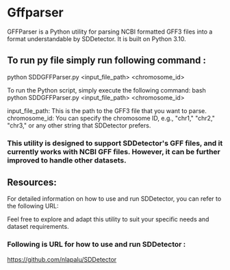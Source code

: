 # Gffparser #
GFFParser is a Python utility for parsing NCBI formatted GFF3 files into a format understandable by SDDetector. It is built on Python 3.10.

## To run py file simply run following command : 
python SDDGFFParser.py <input_file_path> <chromosome_id>

To run the Python script, simply execute the following command:
bash
python SDDGFFParser.py <input_file_path> <chromosome_id>

input_file_path: This is the path to the GFF3 file that you want to parse.
chromosome_id: You can specify the chromosome ID, e.g., "chr1," "chr2," "chr3," or any other string that SDDetector prefers.

### This utility is designed to support SDDetector's GFF files, and it currently works with NCBI GFF files. However, it can be further improved to handle other datasets.

## Resources:
For detailed information on how to use and run SDDetector, you can refer to the following URL:

Feel free to explore and adapt this utility to suit your specific needs and dataset requirements.

### Following is URL for how to use and run SDDetector : 
https://github.com/nlapalu/SDDetector



